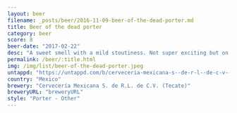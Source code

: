 ```yaml
---
layout: beer
filename: _posts/beer/2016-11-09-beer-of-the-dead-porter.md
title: Beer of the dead porter
category: beer
score: 8
beer-date: "2017-02-22"
desc: "A sweet smell with a mild stoutiness. Not super exciting but on point for what is and easy to drink"
permalink: /beer/:title.html
img: /img/list/beer-of-the-dead-porter.jpeg
untappd: "https://untappd.com/b/cerveceria-mexicana-s--de-r-l--de-c-v---tecate--pay-the-ferryman/389976"
country: "Mexico"
brewery: "Cervecería Mexicana S. de R.L. de C.V. (Tecate)"
breweryURL: "breweryURL"
style: "Porter - Other"
---
```

